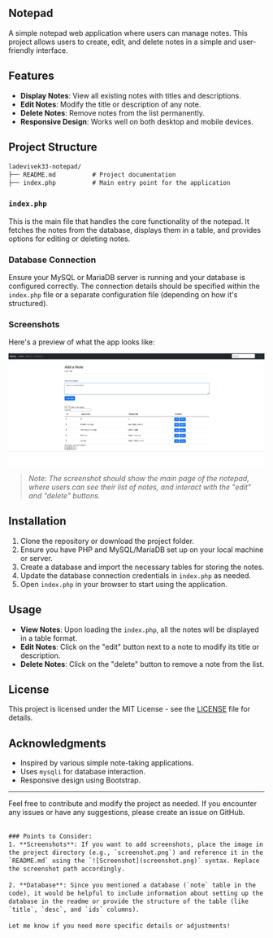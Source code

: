 
## Notepad

A simple notepad web application where users can manage notes. This project allows users to create, edit, and delete notes in a simple and user-friendly interface.

## Features

- **Display Notes**: View all existing notes with titles and descriptions.
- **Edit Notes**: Modify the title or description of any note.
- **Delete Notes**: Remove notes from the list permanently.
- **Responsive Design**: Works well on both desktop and mobile devices.

## Project Structure

```
ladevivek33-notepad/
├── README.md          # Project documentation
├── index.php          # Main entry point for the application
```

### `index.php`

This is the main file that handles the core functionality of the notepad. It fetches the notes from the database, displays them in a table, and provides options for editing or deleting notes.

### Database Connection

Ensure your MySQL or MariaDB server is running and your database is configured correctly. The connection details should be specified within the `index.php` file or a separate configuration file (depending on how it's structured).

### Screenshots

Here's a preview of what the app looks like:

![nootpad](output.jpg)

> *Note: The screenshot should show the main page of the notepad, where users can see their list of notes, and interact with the "edit" and "delete" buttons.*

## Installation

1. Clone the repository or download the project folder.
2. Ensure you have PHP and MySQL/MariaDB set up on your local machine or server.
3. Create a database and import the necessary tables for storing the notes.
4. Update the database connection credentials in `index.php` as needed.
5. Open `index.php` in your browser to start using the application.

## Usage

- **View Notes**: Upon loading the `index.php`, all the notes will be displayed in a table format.
- **Edit Notes**: Click on the "edit" button next to a note to modify its title or description.
- **Delete Notes**: Click on the "delete" button to remove a note from the list.

## License

This project is licensed under the MIT License - see the [LICENSE](LICENSE) file for details.

## Acknowledgments

- Inspired by various simple note-taking applications.
- Uses `mysqli` for database interaction.
- Responsive design using Bootstrap.

---

Feel free to contribute and modify the project as needed. If you encounter any issues or have any suggestions, please create an issue on GitHub.

```

### Points to Consider:
1. **Screenshots**: If you want to add screenshots, place the image in the project directory (e.g., `screenshot.png`) and reference it in the `README.md` using the `![Screenshot](screenshot.png)` syntax. Replace the screenshot path accordingly.
   
2. **Database**: Since you mentioned a database (`note` table in the code), it would be helpful to include information about setting up the database in the readme or provide the structure of the table (like `title`, `desc`, and `ids` columns).

Let me know if you need more specific details or adjustments!
